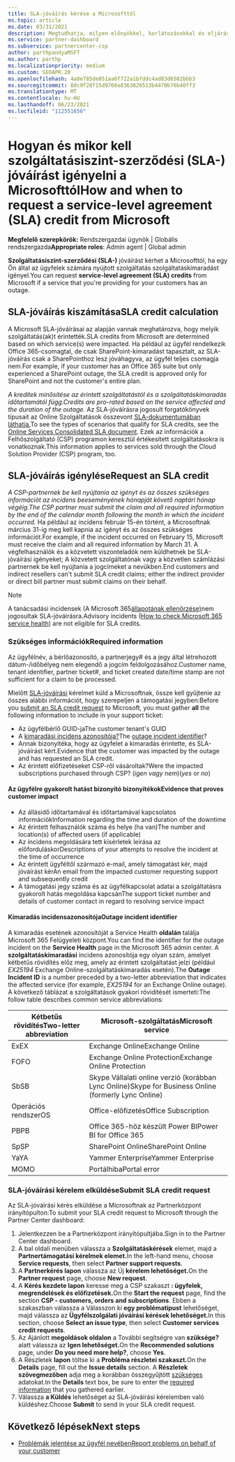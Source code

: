 ```yaml
---
title: SLA-jóváírás kérése a Microsofttól
ms.topic: article
ms.date: 03/31/2021
description: Megtudhatja, milyen előnyökkel, korlátozásokkal és eljárásokkal kérhet szolgáltatói szerződési (SLA-) jóváírást a Microsofttól, ha az ügyfelek szolgáltatáskimaradást tapasztalnak.
ms.service: partner-dashboard
ms.subservice: partnercenter-csp
author: parthpandyaMSFT
ms.author: parthp
ms.localizationpriority: medium
ms.custom: SEOAPR.20
ms.openlocfilehash: 4a8e785de051aa6f722a1bfddc4ad83d6502bbb3
ms.sourcegitcommit: 8dc9f28f15d9760a8363826513b4470b76b40ff3
ms.translationtype: MT
ms.contentlocale: hu-HU
ms.lasthandoff: 06/23/2021
ms.locfileid: "112551656"
---
```

# <a name="how-and-when-to-request-a-service-level-agreement-sla-credit-from-microsoft"></a><span data-ttu-id="d83ba-103">Hogyan és mikor kell szolgáltatásiszint-szerződési (SLA-) jóváírást igényelni a Microsofttól</span><span class="sxs-lookup"><span data-stu-id="d83ba-103">How and when to request a service-level agreement (SLA) credit from Microsoft</span></span>

<span data-ttu-id="d83ba-104">**Megfelelő szerepkörök:** Rendszergazdai ügynök | Globális rendszergazda</span><span class="sxs-lookup"><span data-stu-id="d83ba-104">**Appropriate roles**: Admin agent | Global admin</span></span>

<span data-ttu-id="d83ba-105">**Szolgáltatásiszint-szerződési (SLA-)** jóváírást kérhet a Microsofttól, ha egy Ön által az ügyfelek számára nyújtott szolgáltatás szolgáltatáskimaradást igényel.</span><span class="sxs-lookup"><span data-stu-id="d83ba-105">You can request **service-level agreement (SLA) credits** from Microsoft if a service that you're providing for your customers has an outage.</span></span>

## <a name="sla-credit-calculation"></a><span data-ttu-id="d83ba-106">SLA-jóváírás kiszámítása</span><span class="sxs-lookup"><span data-stu-id="d83ba-106">SLA credit calculation</span></span>

<span data-ttu-id="d83ba-107">A Microsoft SLA-jóváírásai az alapján vannak meghatározva, hogy melyik szolgáltatás(ak)t érintették.</span><span class="sxs-lookup"><span data-stu-id="d83ba-107">SLA credits from Microsoft are determined based on which service(s) were impacted.</span></span> <span data-ttu-id="d83ba-108">Ha például az ügyfél rendelkezik Office 365-csomagtal, de csak SharePoint-kimaradást tapasztalt, az SLA-jóváírás csak a SharePointhoz lesz jóváhagyva, az ügyfél teljes csomagja nem.</span><span class="sxs-lookup"><span data-stu-id="d83ba-108">For example, if your customer has an Office 365 suite but only experienced a SharePoint outage, the SLA credit is approved only for SharePoint and not the customer's entire plan.</span></span>

<span data-ttu-id="d83ba-109">*A kreditek minősítése az érintett szolgáltatástól és a szolgáltatáskimaradás időtartamától függ.*</span><span class="sxs-lookup"><span data-stu-id="d83ba-109">*Credits are pro-rated based on the service affected and the duration of the outage.*</span></span> <span data-ttu-id="d83ba-110">Az SLA-jóváírásra jogosult forgatókönyvek típusait az Online Szolgáltatások összevont [SLA-dokumentumában láthatja.](http://www.microsoftvolumelicensing.com/DocumentSearch.aspx?Mode=3&DocumentTypeId=37)</span><span class="sxs-lookup"><span data-stu-id="d83ba-110">To see the types of scenarios that qualify for SLA credits, see the [Online Services Consolidated SLA document](http://www.microsoftvolumelicensing.com/DocumentSearch.aspx?Mode=3&DocumentTypeId=37).</span></span> <span data-ttu-id="d83ba-111">Ezek az információk a Felhőszolgáltató (CSP) programon keresztül értékesített szolgáltatásokra is vonatkoznak.</span><span class="sxs-lookup"><span data-stu-id="d83ba-111">This information applies to services sold through the Cloud Solution Provider (CSP) program, too.</span></span>


## <a name="request-an-sla-credit"></a><span data-ttu-id="d83ba-112">SLA-jóváírás igénylése</span><span class="sxs-lookup"><span data-stu-id="d83ba-112">Request an SLA credit</span></span>

<span data-ttu-id="d83ba-113">*A CSP-partnernek be kell nyújtania az igényt és az összes szükséges információt az incidens beeseményének hónapját követő naptári hónap végéig.*</span><span class="sxs-lookup"><span data-stu-id="d83ba-113">*The CSP partner must submit the claim and all required information by the end of the calendar month following the month in which the incident occurred.*</span></span> <span data-ttu-id="d83ba-114">Ha például az incidens február 15-én történt, a Microsoftnak március 31-ig meg kell kapnia az igényt és az összes szükséges információt.</span><span class="sxs-lookup"><span data-stu-id="d83ba-114">For example, if the incident occurred on February 15, Microsoft must receive the claim and all required information by March 31.</span></span> <span data-ttu-id="d83ba-115">A végfelhasználók és a közvetett viszonteladók nem küldhetnek be SLA-jóváírási igényeket; A közvetett szolgáltatónak vagy a közvetlen számlázási partnernek be kell nyújtania a jogcímeket a nevükben.</span><span class="sxs-lookup"><span data-stu-id="d83ba-115">End customers and indirect resellers can't submit SLA credit claims; either the indirect provider or direct bill partner must submit claims on their behalf.</span></span>

>[!NOTE]
><span data-ttu-id="d83ba-116">A tanácsadási incidensek (A Microsoft 365[állapotának ellenőrzése)](/microsoft-365/enterprise/view-service-health#incidents-and-advisories)nem jogosultak SLA-jóváírásra.</span><span class="sxs-lookup"><span data-stu-id="d83ba-116">Advisory incidents ([How to check Microsoft 365 service health](/microsoft-365/enterprise/view-service-health#incidents-and-advisories)) are not eligible for SLA credits.</span></span>

### <a name="required-information"></a><span data-ttu-id="d83ba-117">Szükséges információk</span><span class="sxs-lookup"><span data-stu-id="d83ba-117">Required information</span></span>

<span data-ttu-id="d83ba-118">Az ügyfélnév, a bérlőazonosító, a partnerjegy# és a jegy által létrehozott dátum-/időbélyeg nem elegendő a jogcím feldolgozásához.</span><span class="sxs-lookup"><span data-stu-id="d83ba-118">Customer name, tenant identifier, partner ticket#, and ticket created date/time stamp are not sufficient for a claim to be processed.</span></span>

<span data-ttu-id="d83ba-119">Mielőtt [SLA-jóváírási](#submit-sla-credit-request) kérelmet küld a  Microsoftnak, össze kell gyűjtenie az összes alábbi információt, hogy szerepeljen a támogatási jegyben:</span><span class="sxs-lookup"><span data-stu-id="d83ba-119">Before you [submit an SLA credit request](#submit-sla-credit-request) to Microsoft, you must gather **all** the following information to include in your support ticket:</span></span>

- <span data-ttu-id="d83ba-120">Az ügyfélbérlő GUID-ja</span><span class="sxs-lookup"><span data-stu-id="d83ba-120">The customer tenant's GUID</span></span>
- <span data-ttu-id="d83ba-121">A [kimaradási incidens azonosítója?](#outage-incident-identifier)</span><span class="sxs-lookup"><span data-stu-id="d83ba-121">The [outage incident identifier](#outage-incident-identifier)?</span></span>
- <span data-ttu-id="d83ba-122">Annak bizonyítéka, hogy az ügyfelet a kimaradás érintette, és SLA-jóváírást kért.</span><span class="sxs-lookup"><span data-stu-id="d83ba-122">Evidence that the customer was impacted by the outage and has requested an SLA credit.</span></span>
- <span data-ttu-id="d83ba-123">Az érintett előfizetéseket CSP-ről vásároltak?</span><span class="sxs-lookup"><span data-stu-id="d83ba-123">Were the impacted subscriptions purchased through CSP?</span></span> <span data-ttu-id="d83ba-124">(*igen vagy* *nem*)</span><span class="sxs-lookup"><span data-stu-id="d83ba-124">(*yes* or *no*)</span></span>

#### <a name="evidence-that-proves-customer-impact"></a><span data-ttu-id="d83ba-125">Az ügyfélre gyakorolt hatást bizonyító bizonyítékok</span><span class="sxs-lookup"><span data-stu-id="d83ba-125">Evidence that proves customer impact</span></span>

- <span data-ttu-id="d83ba-126">Az állásidő időtartamával és időtartamával kapcsolatos információk</span><span class="sxs-lookup"><span data-stu-id="d83ba-126">Information regarding the time and duration of the downtime</span></span>
- <span data-ttu-id="d83ba-127">Az érintett felhasználók száma és helye (ha van)</span><span class="sxs-lookup"><span data-stu-id="d83ba-127">The number and location(s) of affected users (if applicable)</span></span>
- <span data-ttu-id="d83ba-128">Az incidens megoldására tett kísérletek leírása az előforduláskor</span><span class="sxs-lookup"><span data-stu-id="d83ba-128">Descriptions of your attempts to resolve the incident at the time of occurrence</span></span>
- <span data-ttu-id="d83ba-129">Az érintett ügyféltől származó e-mail, amely támogatást kér, majd jóváírást kér</span><span class="sxs-lookup"><span data-stu-id="d83ba-129">An email from the impacted customer requesting support and subsequently credit</span></span>
- <span data-ttu-id="d83ba-130">A támogatási jegy száma és az ügyfélkapcsolat adatai a szolgáltatásra gyakorolt hatás megoldása kapcsán</span><span class="sxs-lookup"><span data-stu-id="d83ba-130">The support ticket number and details of customer contact in regard to resolving service impact</span></span>


#### <a name="outage-incident-identifier"></a><span data-ttu-id="d83ba-131">Kimaradás incidensazonosítója</span><span class="sxs-lookup"><span data-stu-id="d83ba-131">Outage incident identifier</span></span>

<span data-ttu-id="d83ba-132">A kimaradás esetének azonosítóját a Service Health **oldalán** találja Microsoft 365 Felügyeleti központ.</span><span class="sxs-lookup"><span data-stu-id="d83ba-132">You can find the identifier for the outage incident on the **Service Health** page in the Microsoft 365 admin center.</span></span> <span data-ttu-id="d83ba-133">A **szolgáltatáskimaradási** incidens azonosítója egy olyan szám, amelyet kétbetűs rövidítés előz meg, amely az érintett szolgáltatást jelzi (például *EX25194* Exchange Online-szolgáltatáskimaradás esetén).</span><span class="sxs-lookup"><span data-stu-id="d83ba-133">The **Outage Incident ID** is a number preceded by a two-letter abbreviation that indicates the affected service (for example, *EX25194* for an Exchange Online outage).</span></span> <span data-ttu-id="d83ba-134">A következő táblázat a szolgáltatások gyakori rövidítését ismerteti:</span><span class="sxs-lookup"><span data-stu-id="d83ba-134">The follow table describes common service abbreviations:</span></span>

| <span data-ttu-id="d83ba-135">Kétbetűs rövidítés</span><span class="sxs-lookup"><span data-stu-id="d83ba-135">Two-letter abbreviation</span></span> | <span data-ttu-id="d83ba-136">Microsoft-szolgáltatás</span><span class="sxs-lookup"><span data-stu-id="d83ba-136">Microsoft service</span></span> |
| ----------------------- | ----------------- |
| <span data-ttu-id="d83ba-137">Ex</span><span class="sxs-lookup"><span data-stu-id="d83ba-137">EX</span></span> | <span data-ttu-id="d83ba-138">Exchange Online</span><span class="sxs-lookup"><span data-stu-id="d83ba-138">Exchange Online</span></span> |
| <span data-ttu-id="d83ba-139">FO</span><span class="sxs-lookup"><span data-stu-id="d83ba-139">FO</span></span> | <span data-ttu-id="d83ba-140">Exchange Online Protection</span><span class="sxs-lookup"><span data-stu-id="d83ba-140">Exchange Online Protection</span></span> |
| <span data-ttu-id="d83ba-141">Sb</span><span class="sxs-lookup"><span data-stu-id="d83ba-141">SB</span></span> | <span data-ttu-id="d83ba-142">Skype Vállalati online verzió (korábban Lync Online)</span><span class="sxs-lookup"><span data-stu-id="d83ba-142">Skype for Business Online (formerly Lync Online)</span></span> |
| <span data-ttu-id="d83ba-143">Operációs rendszer</span><span class="sxs-lookup"><span data-stu-id="d83ba-143">OS</span></span> | <span data-ttu-id="d83ba-144">Office-előfizetés</span><span class="sxs-lookup"><span data-stu-id="d83ba-144">Office Subscription</span></span> |
| <span data-ttu-id="d83ba-145">PB</span><span class="sxs-lookup"><span data-stu-id="d83ba-145">PB</span></span> | <span data-ttu-id="d83ba-146">Office 365-höz készült Power BI</span><span class="sxs-lookup"><span data-stu-id="d83ba-146">Power BI for Office 365</span></span> |
| <span data-ttu-id="d83ba-147">Sp</span><span class="sxs-lookup"><span data-stu-id="d83ba-147">SP</span></span> | <span data-ttu-id="d83ba-148">SharePoint Online</span><span class="sxs-lookup"><span data-stu-id="d83ba-148">SharePoint Online</span></span> |
| <span data-ttu-id="d83ba-149">Ya</span><span class="sxs-lookup"><span data-stu-id="d83ba-149">YA</span></span> | <span data-ttu-id="d83ba-150">Yammer Enterprise</span><span class="sxs-lookup"><span data-stu-id="d83ba-150">Yammer Enterprise</span></span> |
| <span data-ttu-id="d83ba-151">MO</span><span class="sxs-lookup"><span data-stu-id="d83ba-151">MO</span></span> | <span data-ttu-id="d83ba-152">Portálhiba</span><span class="sxs-lookup"><span data-stu-id="d83ba-152">Portal error</span></span> |

### <a name="submit-sla-credit-request"></a><span data-ttu-id="d83ba-153">SLA-jóváírási kérelem elküldése</span><span class="sxs-lookup"><span data-stu-id="d83ba-153">Submit SLA credit request</span></span>

<span data-ttu-id="d83ba-154">Az SLA-jóváírási kérés elküldése a Microsoftnak az Partnerközpont irányítópulton:</span><span class="sxs-lookup"><span data-stu-id="d83ba-154">To submit your SLA credit request to Microsoft through the Partner Center dashboard:</span></span>

1. <span data-ttu-id="d83ba-155">Jelentkezzen be a Partnerközpont irányítópultjába.</span><span class="sxs-lookup"><span data-stu-id="d83ba-155">Sign in to the Partner Center dashboard.</span></span>
2. <span data-ttu-id="d83ba-156">A bal oldali menüben válassza a **Szolgáltatáskérések** elemet, majd a **Partnertámogatási kérelmek elemet.**</span><span class="sxs-lookup"><span data-stu-id="d83ba-156">In the left-hand menu, choose **Service requests**, then select **Partner support requests**.</span></span>
3. <span data-ttu-id="d83ba-157">A **Partnerkérés lapon** válassza az Új **kérelem lehetőséget.**</span><span class="sxs-lookup"><span data-stu-id="d83ba-157">On the **Partner request** page, choose **New request**.</span></span>
4. <span data-ttu-id="d83ba-158">A **Kérés kezdete lapon** keresse meg a CSP szakaszt **: ügyfelek, megrendelések és előfizetések.**</span><span class="sxs-lookup"><span data-stu-id="d83ba-158">On the **Start the request** page, find the section **CSP - customers, orders and subscriptions**.</span></span> <span data-ttu-id="d83ba-159">Ebben a szakaszban válassza a Válasszon ki **egy problématípust** lehetőséget, majd válassza az **Ügyfélszolgálati jóváírási kérések lehetőséget.**</span><span class="sxs-lookup"><span data-stu-id="d83ba-159">In this section, choose **Select an issue type**, then select **Customer services credit requests**.</span></span>
5. <span data-ttu-id="d83ba-160">Az Ajánlott **megoldások oldalon** a További segítségre van **szüksége?** alatt válassza az **Igen lehetőséget.**</span><span class="sxs-lookup"><span data-stu-id="d83ba-160">On the **Recommended solutions** page, under **Do you need more help?**, choose **Yes**.</span></span>
6. <span data-ttu-id="d83ba-161">A Részletek **lapon** töltse ki a **Probléma részletei szakaszt.**</span><span class="sxs-lookup"><span data-stu-id="d83ba-161">On the **Details** page, fill out the **Issue details** section.</span></span> <span data-ttu-id="d83ba-162">A **Részletek szövegmezőben** adja meg a korábban összegyűjtött [szükséges](#required-information) adatokat.</span><span class="sxs-lookup"><span data-stu-id="d83ba-162">In the **Details** text box, be sure to enter the [required information](#required-information) that you gathered earlier.</span></span>
7. <span data-ttu-id="d83ba-163">Válassza **a Küldés** lehetőséget az SLA-jóváírási kérelemben való küldéshez.</span><span class="sxs-lookup"><span data-stu-id="d83ba-163">Choose **Submit** to send in your SLA credit request.</span></span>

## <a name="next-steps"></a><span data-ttu-id="d83ba-164">Következő lépések</span><span class="sxs-lookup"><span data-stu-id="d83ba-164">Next steps</span></span>

- [<span data-ttu-id="d83ba-165">Problémák jelentése az ügyfél nevében</span><span class="sxs-lookup"><span data-stu-id="d83ba-165">Report problems on behalf of your customer</span></span>](report-problems-on-behalf-of-a-customer.md)
